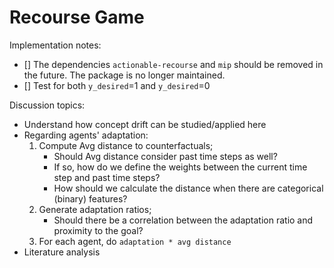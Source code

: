 # Recourse Game

Implementation notes:
- [] The dependencies ``actionable-recourse`` and ``mip`` should be removed in
    the future. The package is no longer maintained.
- [] Test for both ``y_desired``=1 and ``y_desired``=0

Discussion topics:
- Understand how concept drift can be studied/applied here
- Regarding agents' adaptation:
    1. Compute Avg distance to counterfactuals;
        * Should Avg distance consider past time steps as well?
        * If so, how do we define the weights between the current time step
            and past time steps?
        * How should we calculate the distance when there are categorical
            (binary) features?
    2. Generate adaptation ratios;
        * Should there be a correlation between the adaptation ratio and
            proximity to the goal?
    3. For each agent, do ``adaptation * avg distance``
- Literature analysis
